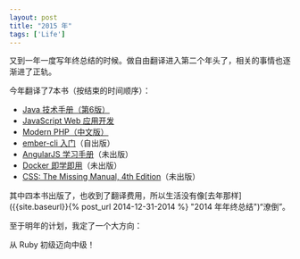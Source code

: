 ```yaml
---
layout: post
title: "2015 年"
tags: ['Life']
---
```


又到一年一度写年终总结的时候。做自由翻译进入第二个年头了，相关的事情也逐渐进了正轨。

今年翻译了7本书（按结束的时间顺序）：

- [Java 技术手册（第6版）]({{site.baseurl}}/books/java-nutshell-6th/)
- [JavaScript Web 应用开发]({{site.baseurl}}/books/js-app-design/)
- [Modern PHP（中文版）]({{site.baseurl}}/books/modern-php/)
- [ember-cli 入门](http://ember-china.com)（自出版）
- [AngularJS 学习手册]({{site.baseurl}}/books/learning-angularjs/)（未出版）
- [Docker 即学即用]({{site.baseurl}}/books/docker-up-and-running/)（未出版）
- [CSS: The Missing Manual, 4th Edition]({{site.baseurl}}/books/css-manual-4th/)（未出版）

其中四本书出版了，也收到了翻译费用，所以生活没有像[去年那样]({{site.baseurl}}{% post_url 2014-12-31-2014 %} "2014 年年终总结")“潦倒”。

至于明年的计划，我定了一个大方向：

从 Ruby 初级迈向中级！
